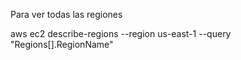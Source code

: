 Para ver todas las regiones

aws ec2 describe-regions --region us-east-1 --query "Regions[].RegionName"
